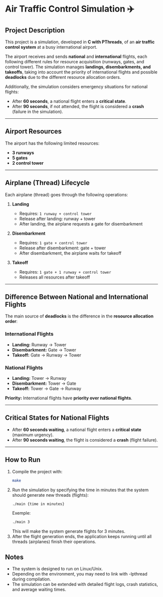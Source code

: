 # Air Traffic Control Simulation ✈️

## Project Description
This project is a simulation, developed in **C with PThreads**, of an **air traffic control system** at a busy international airport.  

The airport receives and sends **national** and **international** flights, each following different rules for resource acquisition (runways, gates, and control tower). The simulation manages **landings, disembarkments, and takeoffs**, taking into account the priority of international flights and possible **deadlocks** due to the different resource allocation orders.  

Additionally, the simulation considers emergency situations for national flights:
- After **60 seconds**, a national flight enters a **critical state**.
- After **90 seconds**, if not attended, the flight is considered a **crash** (failure in the simulation).

---

## Airport Resources
The airport has the following limited resources:

- **3 runways**
- **5 gates**  
- **2 control tower**

---

## Airplane (Thread) Lifecycle
Each airplane (thread) goes through the following operations:

1. **Landing**
   - Requires: `1 runway + control tower`
   - Release after landing: runway + tower
   - After landing, the airplane requests a gate for disembarkment

2. **Disembarkment**
   - Requires: `1 gate + control tower`
   - Release after disembarkment: gate + tower
   - After disembarkment, the airplane waits for takeoff

3. **Takeoff**
   - Requires: `1 gate + 1 runway + control tower`
   - Releases all resources after takeoff  

---

## Difference Between National and International Flights
The main source of **deadlocks** is the difference in the **resource allocation order**:

### International Flights
- **Landing:** Runway → Tower  
- **Disembarkment:** Gate → Tower  
- **Takeoff:** Gate → Runway → Tower  

### National Flights
- **Landing:** Tower → Runway  
- **Disembarkment:** Tower → Gate  
- **Takeoff:** Tower → Gate → Runway  

**Priority:** International flights have **priority over national flights**.

---

## Critical States for National Flights
- After **60 seconds waiting**, a national flight enters a **critical state** (maximum urgency).  
- After **90 seconds waiting**, the flight is considered a **crash** (flight failure).  

---

## How to Run
1. Compile the project with:
   ```bash
   make
   ```
2. Run the simulation by specifying the time in minutes that the system should generate new threads (flights):
   ```bash
   ./main {time in minutes}
   ```
   Exemple:
   ```bash
   ./main 3
   ```
   This will make the system generate flights for 3 minutes.
3. After the flight generation ends, the application keeps running until all threads (airplanes) finish their operations.

## Notes
- The system is designed to run on Linux/Unix.
- Depending on the environment, you may need to link with -lpthread during compilation.
- The simulation can be extended with detailed flight logs, crash statistics, and average waiting times.
